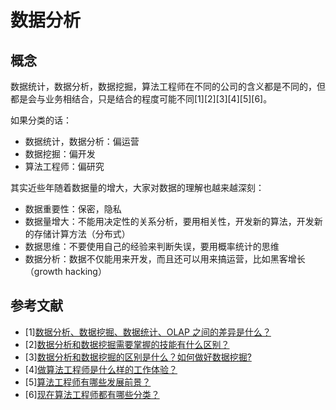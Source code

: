 ﻿# 数据分析

## 概念

数据统计，数据分析，数据挖掘，算法工程师在不同的公司的含义都是不同的，但都是会与业务相结合，只是结合的程度可能不同[1][2][3][4][5][6]。

如果分类的话：

- 数据统计，数据分析：偏运营
- 数据挖掘：偏开发
- 算法工程师：偏研究

其实近些年随着数据量的增大，大家对数据的理解也越来越深刻：

- 数据重要性：保密，隐私
- 数据量增大：不能用决定性的关系分析，要用相关性，开发新的算法，开发新的存储计算方法（分布式）
- 数据思维：不要使用自己的经验来判断失误，要用概率统计的思维
- 数据分析：数据不仅能用来开发，而且还可以用来搞运营，比如黑客增长（growth hacking）

## 参考文献

- [1][数据分析、数据挖掘、数据统计、OLAP 之间的差异是什么？](https://www.zhihu.com/question/19653226)
- [2][数据分析和数据挖掘需要掌握的技能有什么区别？](https://www.zhihu.com/question/29866922)
- [3][数据分析和数据挖掘的区别是什么？如何做好数据挖掘?](https://www.zhihu.com/question/26808920)
- [4][做算法工程师是什么样的工作体验？](https://www.zhihu.com/question/31284094)
- [5][算法工程师有哪些发展前景？](https://www.zhihu.com/question/19899781)
- [6][现在算法工程师都有哪些分类？](https://www.zhihu.com/question/25626241)